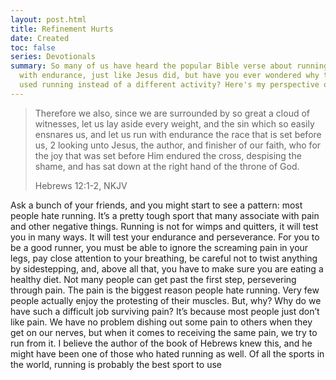 ```yaml
---
layout: post.html
title: Refinement Hurts
date: Created
toc: false
series: Devotionals
summary: So many of us have heard the popular Bible verse about running the race
  with endurance, just like Jesus did, but have you ever wondered why the author
  used running instead of a different activity? Here's my perspective on it...
---
```

> Therefore we also, since we are surrounded by so great a cloud of witnesses, let us lay aside every weight, and the sin which so easily ensnares us, and let us run with endurance the race that is set before us, 2 looking unto Jesus, the author, and finisher of our faith, who for the joy that was set before Him endured the cross, despising the shame, and has sat down at the right hand of the throne of God.
>
> Hebrews 12:1-2, NKJV

Ask a bunch of your friends, and you might start to see a pattern: most people hate running. It’s a pretty tough sport that many associate with pain and other negative things. Running is not for wimps and quitters, it will test you in many ways. It will test your endurance and perseverance. For you to be a good runner, you must be able to ignore the screaming pain in your legs, pay close attention to your breathing, be careful not to twist anything by sidestepping, and, above all that, you have to make sure you are eating a healthy diet. Not many people can get past the first step, persevering through pain. The pain is the biggest reason people hate running. Very few people actually enjoy the protesting of their muscles. But, why? Why do we have such a difficult job surviving pain? It’s because most people just don’t like pain. We have no problem dishing out some pain to others when they get on our nerves, but when it comes to receiving the same pain, we try to run from it. I believe the author of the book of Hebrews knew this, and he might have been one of those who hated running as well. Of all the sports in the world, running is probably the best sport to use
